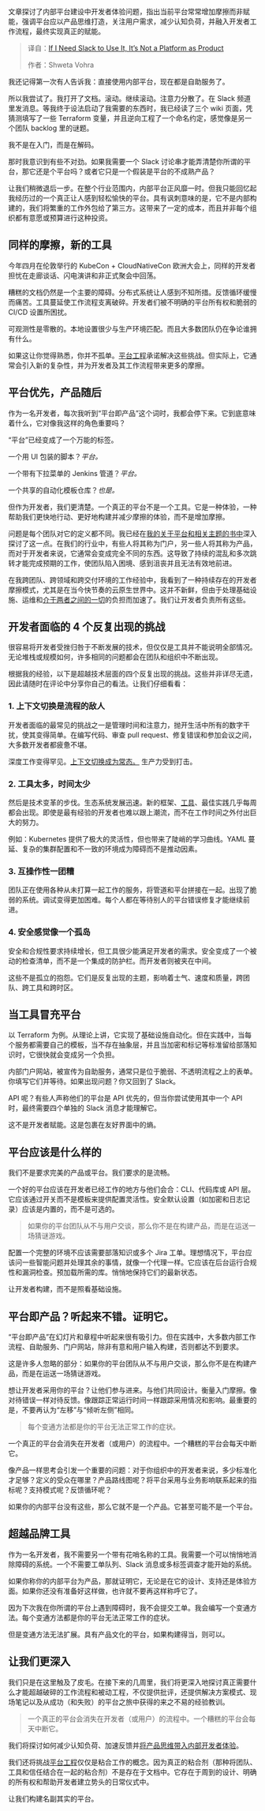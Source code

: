 <!--
title: 如果非得用Slack，那还算什么平台即产品
cover: https://cdn.thenewstack.io/media/2025/06/d48553a3-abstract-platform-2.png
summary: 文章探讨了内部平台建设中开发者体验问题，指出当前平台常常增加摩擦而非赋能，强调平台应以产品思维打造，关注用户需求，减少认知负荷，并融入开发者工作流程，最终实现真正的赋能。
-->

文章探讨了内部平台建设中开发者体验问题，指出当前平台常常增加摩擦而非赋能，强调平台应以产品思维打造，关注用户需求，减少认知负荷，并融入开发者工作流程，最终实现真正的赋能。

> 译自：[If I Need Slack to Use It, It’s Not a Platform as Product](https://thenewstack.io/if-i-need-slack-to-use-it-its-not-a-platform-as-product/)
> 
> 作者：Shweta Vohra

我还记得第一次有人告诉我：直接使用内部平台，现在都是自助服务了。

所以我尝试了。我打开了文档。滚动。继续滚动。注意力分散了。在 Slack 频道里发消息。等我终于设法启动了我需要的东西时，我已经读了三个 wiki 页面，凭猜测填写了一些 Terraform 变量，并且逆向工程了一个命名约定，感觉像是另一个团队 backlog 里的谜题。

我不是在入门，而是在解码。

那时我意识到有些不对劲。如果我需要一个 Slack 讨论串才能弄清楚你所谓的平台，那它还是个平台吗？或者它只是一个假装是平台的不成熟产品？

让我们稍微退后一步。在整个行业范围内，内部平台正风靡一时。但我只能回忆起我经历过的一个真正让人感到轻松愉快的平台。具有讽刺意味的是，它不是内部构建的，我们将繁重的工作外包给了第三方。这带来了一定的成本，而且并非每个组织都有意愿或预算进行这种投资。

## 同样的摩擦，新的工具

今年四月在伦敦举行的 KubeCon + CloudNativeCon 欧洲大会上，同样的开发者担忧在走廊谈话、闪电演讲和非正式聚会中回荡。

糟糕的文档仍然是一个主要的障碍。分布式系统让人感到不知所措。反馈循环缓慢而痛苦。工具蔓延使工作流程支离破碎。开发者们被不明确的平台所有权和脆弱的 CI/CD 设置所困扰。

可观测性是零散的。本地设置很少与生产环境匹配。而且大多数团队仍在争论谁拥有什么。

如果这让你觉得熟悉，你并不孤单。[平台工程](https://thenewstack.io/platform-engineering/)承诺解决这些挑战。但实际上，它通常会引入新的复杂性，并为开发者及其工作流程带来更多的摩擦。

## 平台优先，产品随后

作为一名开发者，每次我听到“平台即产品”这个词时，我都会停下来。它到底意味着什么，它对像我这样的角色重要吗？

“平台”已经变成了一个万能的标签。

一个用 UI 包装的脚本？*平台。*

一个带有下拉菜单的 Jenkins 管道？*平台。*

一个共享的自动化模板仓库？*也是。*

但作为开发者，我们更清楚。一个真正的平台不是一个工具。它是一种体验，一种帮助我们更快地行动、更好地构建并减少摩擦的体验，而不是增加摩擦。

问题是每个团队对它的定义都不同。我已经在[我的关于平台和相关主题的书中](https://mybook.to/shwetavohra)深入探讨了这一点。在我们的行业中，有些人将其称为门户，另一些人将其称为产品，而对于开发者来说，它通常会变成完全不同的东西。这导致了持续的混乱和多次跳转才能完成预期的工作，使团队陷入困境、感到沮丧并且无法有效地前进。

在我跨团队、跨领域和跨交付环境的工作经验中，我看到了一种持续存在的开发者摩擦模式，尤其是在当今快节奏的云原生世界中。这并不新鲜，但由于处理基础设施、运维和[介于两者之间的一切](https://thenewstack.io/shifting-left-is-now-mainstream-for-developers-or-is-it/)的负担而加速了。我们让开发者负责所有这些。

## 开发者面临的 4 个反复出现的挑战

很容易将开发者受挫归咎于不断发展的技术，但仅仅是工具并不能说明全部情况。无论堆栈或规模如何，许多相同的问题都会在团队和组织中不断出现。

根据我的经验，以下是超越技术层面的四个反复出现的挑战。这些并非详尽无遗，因此请随时在评论中分享你自己的看法。让我们仔细看看：

### 1. 上下文切换是流程的敌人

开发者面临的最常见的挑战之一是管理时间和注意力，抛开生活中所有的数字干扰，使其变得简单。在编写代码、审查 pull request、修复错误和参加会议之间，大多数开发者都疲惫不堪。

深度工作变得罕见。[上下文切换成为常态。](https://thenewstack.io/the-interrupt-tax-why-developer-productivity-is-measured-in-silences/) 生产力受到打击。

### 2. 工具太多，时间太少

然后是技术变革的步伐。生态系统发展迅速。新的框架、[工具](https://thenewstack.io/developers-unhappy-with-tool-sprawl-lagging-data-long-waits/)、最佳实践几乎每周都会出现。即使是最有经验的开发者也难以跟上潮流，而不在工作时间之外付出巨大的努力。

例如：Kubernetes 提供了极大的灵活性，但也带来了陡峭的学习曲线。YAML 蔓延、复杂的集群配置和不一致的环境成为障碍而不是推动因素。

### 3. 互操作性一团糟

团队正在使用各种从未打算一起工作的服务，将管道和平台拼接在一起。出现了脆弱的系统。调试变得更加困难。每个人都在等待别人的平台错误修复才能继续前进。

### 4. 安全感觉像一个孤岛

安全和合规性要求持续增长，但工具很少能满足开发者的需求。安全变成了一个被动的检查清单，而不是一个集成的防护栏。而开发者则被夹在中间。

这些不是孤立的抱怨。它们是反复出现的主题，影响着士气、速度和质量，跨团队、跨工具和跨时区。

## 当工具冒充平台

以 Terraform 为例。从理论上讲，它实现了基础设施自动化。但在实践中，当每个服务都需要自己的模板，当不存在抽象层，并且当加密和标记等标准留给部落知识时，它很快就会变成另一个负担。

内部门户网站，被宣传为自助服务，通常只是位于脆弱、不透明流程之上的表单。你填写它们并等待。如果出现问题？你又回到了 Slack。

API 呢？有些人声称他们的平台是 API 优先的，但当你尝试使用其中一个 API 时，最终需要四个单独的 Slack 消息才能理解它。

这不是开发者赋能。这是包裹在友好界面中的熵。

## 平台应该是什么样的

我们不是要求完美的产品或平台。我们要求的是流畅。

一个好的平台应该在开发者已经工作的地方与他们会合：CLI、代码库或 API 层。它应该通过开关而不是模板来提供配置灵活性。安全默认设置（如加密和日志记录）应该是内置的，而不是可选的。

> 如果你的平台团队从不与用户交谈，那么你不是在构建产品，而是在运送一场猜谜游戏。

配置一个完整的环境不应该需要部落知识或多个 Jira 工单。理想情况下，平台应该问一些智能问题并处理其余的事情，就像一个代理一样。它应该在后台运行合规性和漏洞检查。预加载所需的库。悄悄地保持它们的最新状态。

让开发者构建，而不是照看基础设施。

## 平台即产品？听起来不错。证明它。

“平台即产品”在幻灯片和章程中听起来很有吸引力。但在实践中，大多数内部工作流程、自助服务、门户网站，除非有意和用户输入构建，否则都达不到要求。

这是许多人忽略的部分：如果你的平台团队从不与用户交谈，那么你不是在构建产品，而是在运送一场猜谜游戏。

想让开发者采用你的平台？让他们参与进来。与他们共同设计。衡量入门摩擦。像对待错误一样对待反馈。像跟踪正常运行时间一样跟踪采用情况和影响。最重要的是，不要再认为“左移”与“倾听左侧”相同。

> 每个变通方法都是你的平台无法正常工作的症状。

一个真正的平台会消失在开发者（或用户）的流程中。一个糟糕的平台会每天中断它。

像产品一样思考会引发一个重要的问题：对于你组织中的开发者来说，多少标准化才足够？定义的受众在哪里？产品路线图呢？将平台采用与业务影响联系起来的指标呢？支持模式呢？反馈循环呢？

如果你的内部平台没有这些，那么它就不是一个产品。它甚至可能不是一个平台。

## 超越品牌工具

作为一名开发者，我不需要另一个带有花哨名称的工具。我需要一个可以悄悄地消除障碍的系统。一个不需要工单队列、Slack 消息或多标签调查才能开始的系统。

如果你称你的内部平台为产品，那就证明它，无论是在它的设计、支持还是体验方面。如果你还没有准备好这样做，也许就不要再这样称呼它了。

因为下次我在你所谓的平台上遇到障碍时，我不会提交工单。我会编写一个变通方法。每个变通方法都是你的平台无法正常工作的症状。

但是变通方法无法扩展。具有产品文化的平台，如果构建得当，则可以。

## 让我们更深入

我们只是在这里触及了皮毛。在接下来的几周里，我们将更深入地探讨真正需要什么才能超越破碎的工作流程和被动工程，不仅提供批评，还提供解决方案模式、现场笔记以及从成功（和失败）的平台之旅中获得的来之不易的经验教训。

> 一个真正的平台会消失在开发者（或用户）的流程中。一个糟糕的平台会每天中断它。

我们将探讨如何减少认知负荷、加速反馈并[将产品思维带入内部开发者体验](https://thenewstack.io/to-fix-platform-engineering-build-what-users-actually-want/)。

我们还将挑战[平台工程](https://thenewstack.io/ebooks/platform-engineering/platform-engineering-what-you-need-to-know-now/)仅仅是粘合工作的概念。因为真正的粘合剂（那种将团队、工具和信任结合在一起的粘合剂）不是存在于文档中。它存在于周到的设计、明确的所有权和帮助开发者建立势头的日常仪式中。

让我们构建名副其实的平台。